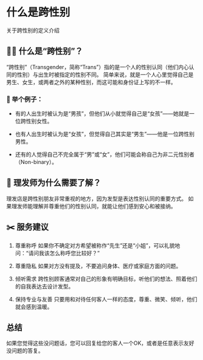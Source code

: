 # 什么是跨性别

关于跨性别的定义介绍

## 💇‍♀️ 什么是“跨性别”？

“跨性别”（Transgender，简称“Trans”）指的是一个人的性别认同（他们内心认同的性别）与出生时被指定的性别不同。
简单来说，就是一个人心里觉得自己是男生、女生，或两者之外的某种性别，而这可能和身份证上写的不一样。

### 🧠 举个例子：

- 有的人出生时被认为是“男孩”，但他们从小就觉得自己是“女孩”——她就是一位跨性别女性。

- 也有人出生时被认为是“女孩”，但觉得自己其实是“男生”——他是一位跨性别男性。

- 还有的人觉得自己不完全属于“男”或“女”，他们可能会称自己为非二元性别者（Non-binary）。

## 💬 理发师为什么需要了解？

理发店是跨性别朋友非常重视的地方，因为发型是表达性别认同的重要方式。
如果理发师能理解并尊重他们的性别认同，就能让他们感到安心和被接纳。


## ✂️ 服务建议

1. 尊重称呼
如果你不确定对方希望被称作“先生”还是“小姐”，可以礼貌地问：“请问我该怎么称呼您比较好？”

2. 尊重隐私
如果对方没有提及，不要追问身体、医疗或家庭方面的问题。

3. 倾听需求
跨性别顾客通常对自己的形象有明确目标，听他们的想法、照着他们的自我表达去设计发型。

4. 保持专业与友善
只要用和对待任何客人一样的态度，尊重、微笑、倾听，他们就会感到温暖。


## 总结

如果您觉得这些没问题话，您可以回复给您的客人一个OK，或者是任意表示友好没问题的答复。